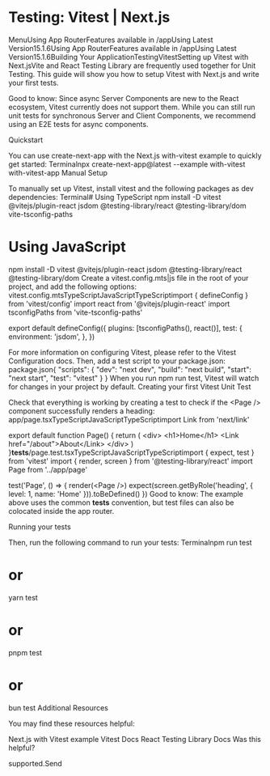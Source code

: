 # Testing: Vitest | Next.js

<p>MenuUsing App RouterFeatures available in /appUsing Latest Version15.1.6Using App RouterFeatures available in /appUsing Latest Version15.1.6Building Your ApplicationTestingVitestSetting up Vitest with Next.jsVite and React Testing Library are frequently used together for Unit Testing. This guide will show you how to setup Vitest with Next.js and write your first tests.</p>
<p>Good to know: Since async Server Components are new to the React ecosystem, Vitest currently does not support them. While you can still run unit tests for synchronous Server and Client Components, we recommend using an E2E tests for async components.</p>
<p>Quickstart</p>
<p>You can use create-next-app with the Next.js with-vitest example to quickly get started:
Terminalnpx create-next-app@latest --example with-vitest with-vitest-app
Manual Setup</p>
<p>To manually set up Vitest, install vitest and the following packages as dev dependencies:
Terminal# Using TypeScript
npm install -D vitest @vitejs/plugin-react jsdom @testing-library/react @testing-library/dom vite-tsconfig-paths</p>
<h1>Using JavaScript</h1>
<p>npm install -D vitest @vitejs/plugin-react jsdom @testing-library/react @testing-library/dom
Create a vitest.config.mts|js file in the root of your project, and add the following options:
vitest.config.mtsTypeScriptJavaScriptTypeScriptimport { defineConfig } from 'vitest/config'
import react from '@vitejs/plugin-react'
import tsconfigPaths from 'vite-tsconfig-paths'</p>
<p>export default defineConfig({
plugins: [tsconfigPaths(), react()],
test: {
environment: 'jsdom',
},
})</p>
<p>For more information on configuring Vitest, please refer to the Vitest Configuration docs.
Then, add a test script to your package.json:
package.json{
&quot;scripts&quot;: {
&quot;dev&quot;: &quot;next dev&quot;,
&quot;build&quot;: &quot;next build&quot;,
&quot;start&quot;: &quot;next start&quot;,
&quot;test&quot;: &quot;vitest&quot;
}
}
When you run npm run test, Vitest will watch for changes in your project by default.
Creating your first Vitest Unit Test</p>
<p>Check that everything is working by creating a test to check if the &lt;Page /&gt; component successfully renders a heading:
app/page.tsxTypeScriptJavaScriptTypeScriptimport Link from 'next/link'</p>
<p>export default function Page() {
return (
&lt;div&gt;
&lt;h1&gt;Home&lt;/h1&gt;
&lt;Link href=&quot;/about&quot;&gt;About&lt;/Link&gt;
&lt;/div&gt;
)
}<strong>tests</strong>/page.test.tsxTypeScriptJavaScriptTypeScriptimport { expect, test } from 'vitest'
import { render, screen } from '@testing-library/react'
import Page from '../app/page'</p>
<p>test('Page', () =&gt; {
render(&lt;Page /&gt;)
expect(screen.getByRole('heading', { level: 1, name: 'Home' })).toBeDefined()
})
Good to know: The example above uses the common <strong>tests</strong> convention, but test files can also be colocated inside the app router.</p>
<p>Running your tests</p>
<p>Then, run the following command to run your tests:
Terminalnpm run test</p>
<h1>or</h1>
<p>yarn test</p>
<h1>or</h1>
<p>pnpm test</p>
<h1>or</h1>
<p>bun test
Additional Resources</p>
<p>You may find these resources helpful:</p>
<p>Next.js with Vitest example
Vitest Docs
React Testing Library Docs
Was this helpful?</p>
<p>supported.Send</p>
